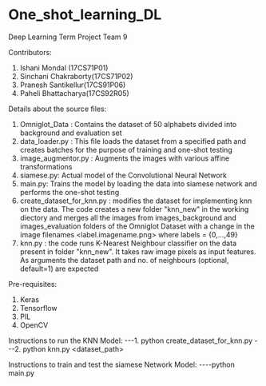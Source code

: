 # One_shot_learning_DL
Deep Learning Term Project
Team 9

Contributors:
1. Ishani Mondal (17CS71P01)
2. Sinchani Chakraborty(17CS71P02)
3. Pranesh Santikellur(17CS91P06)
4. Paheli Bhattacharya(17CS92R05)

Details about the source files:
1. Omniglot_Data : Contains the dataset of 50 alphabets divided into background and evaluation set
2. data_loader.py : This file loads the dataset from a specified path and creates batches for the purpose of training and one-shot testing
3. image_augmentor.py : Augments the images with various affine transformations
4. siamese.py: Actual model of the Convolutional Neural Network
5. main.py: Trains the model by loading the data into siamese network and performs the one-shot testing
6. create_dataset_for_knn.py : modifies the dataset for implementing knn on the data. The code creates a new folder "knn_new" in the working diectory and merges all the images from images_background and images_evaluation folders of the Omniglot Dataset with a change in the image filenames <label.imagename.png> where labels = {0,...,49} 
7. knn.py : the code runs K-Nearest Neighbour classifier on the data present in folder "knn_new". It takes raw image pixels as input features. As arguments the dataset path and no. of neighbours (optional, default=1) are expected

Pre-requisites:
1. Keras
2. Tensorflow
3. PIL
4. OpenCV

Instructions to run the KNN Model:
---1. python create_dataset_for_knn.py
---2. python knn.py <dataset_path>

Instructions to train and test the siamese Network Model:
----python main.py 











